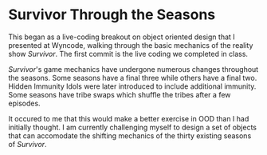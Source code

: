 # Survivor Through the Seasons

This began as a live-coding breakout on object oriented design that I presented at Wyncode, walking through the basic mechanics of the reality show *Survivor*. The first commit is the live coding we completed in class.

*Survivor*'s game mechanics have undergone numerous changes throughout the seasons. Some seasons have a final three while others have a final two. Hidden Immunity Idols were later introduced to include additional immunity. Some seasons have tribe swaps which shuffle the tribes after a few episodes.

It occured to me that this would make a better exercise in OOD than I had initially thought. I am currently challenging myself to design a set of objects that can accomodate the shifting mechanics of the thirty existing seasons of *Survivor*.